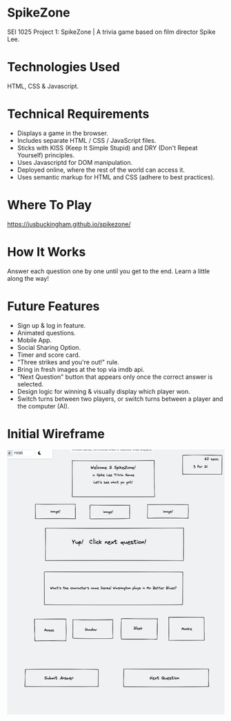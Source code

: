 # SpikeZone
SEI 1025 Project 1: SpikeZone | A trivia game based on film director Spike Lee.

# Technologies Used
HTML, CSS & Javascript.

<!-- # Approach Taken
Uses game data stored as an array of objects.  Answers are hard coded as true or false and it lets you cycle through each of the 11 questions and tells you if you are right or wrong.  -->

# Technical Requirements
- Displays a game in the browser.
- Includes separate HTML / CSS / JavaScript files.
- Sticks with KISS (Keep It Simple Stupid) and DRY (Don't Repeat Yourself) principles.
- Uses Javascriptd for DOM manipulation.
- Deployed online, where the rest of the world can access it.
- Uses semantic markup for HTML and CSS (adhere to best practices).

# Where To Play
https://jusbuckingham.github.io/spikezone/ 

# How It Works
Answer each question one by one until you get to the end.  Learn a little along the way! 
   
# Future Features
- Sign up & log in feature.
- Animated questions.
- Mobile App.
- Social Sharing Option.
- Timer and score card.
- "Three strikes and you're out!" rule.
- Bring in fresh images at the top via imdb api.
- "Next Question" button that appears only once the correct answer is selected.
- Design logic for winning & visually display which player won.
- Switch turns between two players, or switch turns between a player and the computer (AI).

<!-- # Unsolved Problems
- Could not figure out a proper way to add score card. -->

# Initial Wireframe
![Getting Started](./wireframe-spikezone.png)